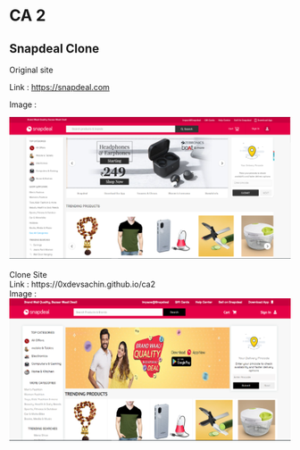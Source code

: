# CA 2


## Snapdeal Clone 


Original site 

Link : https://snapdeal.com

Image :

<img src="img/site-img.png" alt="Original site Image" />

<br>
<br>
Clone Site

<br>
Link : https://0xdevsachin.github.io/ca2

<br>
Image :

<img src="img/clone.png" alt="Clone Site Image" />


